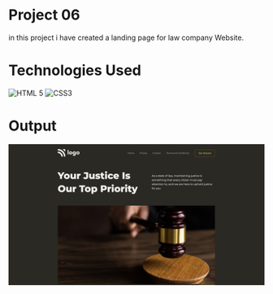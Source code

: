 # Project 06
in this project i have created a landing page for law company  Website.

# Technologies Used
![HTML 5](https://img.shields.io/badge/HTML5-E34F26?style=for-the-badge&logo=html5&logoColor=white)
![CSS3](https://img.shields.io/badge/CSS3-1572B6?style=for-the-badge&logo=css3&logoColor=white)

# Output
<img src="./Output.png" />